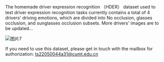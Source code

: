 The homemade driver expression recognition （HDER） dataset used to test driver expression recognition tasks currently contains a total of 4 drivers' driving emotions, which are divided into No occlusion, glasses occlusion, and sunglasses occlusion subsets. More drivers' images are to be updated...

![图片7](https://github.com/qipeng2000/homemade-driver-emotion-recognition-HDER-dataset/assets/108612973/a33620e0-20c0-4733-becc-ade0a7161301)


If you need to use this dataset, please get in touch with the mailbox for authorization:
ts22050044a31@cumt.edu.cn
